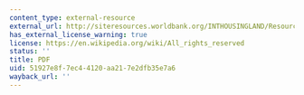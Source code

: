 ```yaml
---
content_type: external-resource
external_url: http://siteresources.worldbank.org/INTHOUSINGLAND/Resources/339552-1153163100518/Thirty_Years_Shelter_Lending.pdf
has_external_license_warning: true
license: https://en.wikipedia.org/wiki/All_rights_reserved
status: ''
title: PDF
uid: 51927e8f-7ec4-4120-aa21-7e2dfb35e7a6
wayback_url: ''
---
```

